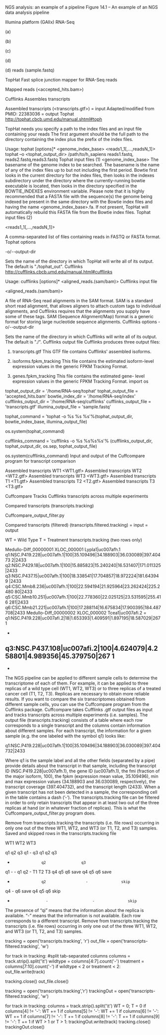 

NGS analysis: an example of a
pipeline
Figure 14.1 – An example of an NGS data analysis pipeline


Illumina platform (GAIIx) RNA-Seq

(a)


(b)


(c)


(d)


(d)
reads (sample.fastq)



TopHat
Fast splice junction mapper for RNA-Seq reads



Mapped reads (<accepted_hits.bam>)



Cufflinks
Assembles transcripts



Assembled transcripts (<transcripts.gtf>)
= input
Adapted/modified from PMID: 22383036                                                                                                                                 = output
Tophat
http://tophat.cbcb.umd.edu/manual.shtml#toph


TopHat needs you specify a path to the index files and an input file containing
your reads
The first argument should be the full path to the directory containing the index
plus the prefix of the index files.

Usage:
tophat [options]* <genome_index_base> <reads1_1[,...,readsN_1]>
tophat –o <tophat_output_dir> /path/to/h_sapiens reads1.fastq,
reads2.fastq,reads3.fastq
Tophat input files (1)
<genome_index_base>
The basename of the genome index to be searched. The
basename is the name of any of the index files up to but not
including the first period. Bowtie first looks in the current
directory for the index files, then looks in the indexes
subdirectory under the directory where the currently-running
bowtie executable is located, then looks in the directory
specified in the BOWTIE_INDEXES environment variable.
Please note that it is highly recommended that a FASTA file with
the sequence(s) the genome being indexed be present in the
same directory with the Bowtie index files and having the name
<genome_index_base>.fa. If not present, TopHat will
automatically rebuild this FASTA file from the Bowtie index files.
Tophat input files (2)

<reads1_1[,...,readsN_1]>

A comma-separated list of files containing reads in FASTQ or
FASTA format.
Tophat options

-o/--output-dir <string>

Sets the name of the directory in which TopHat will write all
of its output. The default is "./tophat_out".
Cufflinks
http://cufflinks.cbcb.umd.edu/manual.html#cufflinks



Usage:
cufflinks [options]* <aligned_reads.(sam/bam)>
Cufflinks input file

<aligned_reads.(sam/bam)>



A file of RNA-Seq read alignments in the SAM format.
SAM is a standard short read alignment, that allows aligners to
attach custom tags to individual alignments, and Cufflinks requires
that the alignments you supply have some of these tags.
SAM (Sequence Alignment/Map) format is a generic format for storing large
nucleotide sequence alignments.
Cufflinks options
-o/--output-dir <string>

Sets the name of the directory in which Cufflinks will write all of its
output. The default is "./".
Cufflinks output file
Cufflinks produces three output files:
1) transcripts.gtf This GTF file contains Cufflinks' assembled
isoforms.

2) isoforms.fpkm_tracking This file contains the estimated
isoform-level expression values in the generic FPKM Tracking
Format.

3) genes.fpkm_tracking This file contains the estimated gene-
level expression values in the generic FPKM Tracking Format.
import os

tophat_output_dir = '/home/RNA-seq/tophat'
tophat_output_file = 'accepted_hits.bam'
bowtie_index_dir = '/home/RNA-seq/index'
cufflinks_output_dir = '/home/RNA-seq/cufflinks'
cufflinks_output_file = 'transcripts.gtf'
illumina_output_file = 'sample.fastq'

tophat_command = 'tophat -o %s %s %s'%(tophat_output_dir,
bowtie_index_base, illumina_output_file)

os.system(tophat_command)

cufflinks_command = 'cufflinks -o %s %s%s%s'%
(cufflinks_output_dir, tophat_output_dir, os.sep, tophat_output_file)

os.system(cufflinks_command)
Input and output of the Cuffcompare program for transcript comparison

Assembled
transcripts WT1
<WT1.gtf>
Assembled
transcripts WT2
<WT2.gtf>
Assembled
transcripts WT3
<WT3.gtf>
Assembled
transcripts T1
<T1.gtf>
Assembled
transcripts T2
<T2.gtf>
Assembled
transcripts T3
<T3.gtf>




Cuffcompare
Tracks Cufflinks transcripts across multiple experiments



Compared transcripts
(transcripts.tracking)



Cuffcompare_output_filter.py




Compared transcripts (filtered)
(transcripts.filtered.tracking)
= input
= output

WT = Wild Type
T = Treatment
transcripts.tracking (two rows only)

Medullo-Diff_00000001    XLOC_000001     Lypla1|uc007afh.1
q1:NSC.P419.228|uc007afh.1|100|35.109496|34.188903|36.030089|397.40473
2|2433
q2:NSC.P429.18|uc007afh.1|100|15.885823|15.240240|16.531407|171.011325
|2433
q3:NSC.P437.15|uc007afh.1|100|18.338541|17.704857|18.972224|181.643949
|2433
q4:CSC.Mmb8.236|uc007afh.1|100|22.594194|21.925964|23.262424|225.2480
80|2433
q5:CSC.Mmb10.251|uc007afh.1|100|22.778360|22.025125|23.531595|255.416
281|2433
q6:CSC.Mmb21.221|uc007afh.1|100|17.288114|16.675834|17.900395|184.487
708|2433
Medullo-Diff_00000002    XLOC_000002     Tcea1|uc007afi.2 =
q1:NSC.P419.228|uc007afi.2|18|1.653393|1.409591|1.897195|18.587029|2671

-
q3:NSC.P437.108|uc007afi.2|100|4.624079|4.258801|4.989356|45.379750|267
1
-
-
The NGS pipeline can be applied to different sample cells to determine the transcriptome of each of
them. For example, it can be applied to three replicas of a wild type cell (WT1, WT2, WT3) or to three
replicas of a treated cancer cell (T1, T2, T3). Replicas are necessary to obtain more reliable results.
If you want to compare the six transcriptomes  obtained from different sample cells, you can use the
Cuffcompare  program  from  the  Cufflinks  package.  Cuffcompare  takes  Cufflinks .gtf output  files  as
input   and   tracks   transcripts   across   multiple   experiments   (i.e.   samples).      The   output   file
(transcripts.tracking)  consists  of  a  table  where  each  row corresponds  to  a  single  transcript  and  the
columns contain information about different samples.
For each transcript, the information for a given sample (e.g. the one labeled with the symbol q1) looks
like:

q1:NSC.P419.228|uc007afh.1|100|35.109496|34.188903|36.030089|397.404732|2433

Where q1 is the sample label and all the other fields (separated  by a pipe) provide details  about the
transcript  in  that  sample,  including  the  transcript  ID  (NSC.P419.228|uc007afh.1),  the  gene  ID
(uc007afh.1),  the  fmi  (fraction  of  the  major  isoform,  100),  the  fpkm  (expression  mean  value,
35.109496),  min  and max  expression  values  (34.188903  and 36.030089, respectively),  the  transcript
coverage (397.404732), and the transcript length (2433).
When a given transcript has not been detected in a sample, the corresponding cell in the table contains a
dash (’-’).
The transcripts.tracking file can be filtered in order to only retain transcripts that appear in at least
two  out  of  the  three  replicas  at  hand  (or  in  whatever  fraction  of  replicas). This  is  what  the
Cuffcompare_output_filter.py program does.




Remove from transcripts.tracking the transcripts (i.e. file rows)
occurring in only one out of the three WT1, WT2, and WT3 (or T1,
T2, and T3) samples.
Saved and skipped rows in the transcripts.tracking file


WT1             WT2             WT3

q1                q2                q3
q1                  -                  q3
q1                q2                q3
-                  q2                q3
q1                  -                    -
q1                q2                  -
T1                T2                T3
q4                q5                q6             save
q4                q5                q6             save
-                  q2                  -               skip
q4                  -                  q6             save
q4                q5                q6             skip
-                    -                    -               skip


The presence of “qi” means that the information about the replica is available. “-” means
that the information is not available. Each row corresponds to a different transcript.
Remove from transcripts.tracking the transcripts (i.e. file rows)
occurring in only one out of the three WT1, WT2, and WT3 (or T1,
T2, and T3) samples.

tracking = open('transcripts.tracking', 'r')
out_file = open('transcripts-filtered.tracking', 'w')

for track in tracking:
#split tab-separated columns
columns = track.strip().split('\t')
wildtype = columns[4:7].count('-')
treatment = columns[7:10].count('-')
if wildtype < 2 or treatment < 2:
out_file.write(track)

tracking.close()
out_file.close()

tracking = open('transcripts.tracking','r')
trackingOut = open('transcripts-filtered.tracking', 'w')

for track in tracking:
columns = track.strip().split('\t')
WT = 0; T = 0
if columns[4] != '-': WT += 1
if columns[5] != '-': WT += 1
if columns[6] != '-': WT += 1
if columns[7] != '-': T += 1
if columns[8] != '-': T += 1
if columns[9] != '-': T += 1
if WT > 1 or T > 1:
trackingOut.write(track)
tracking.close()
trackingOut.close()
